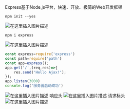 ﻿Express基于Node.js平台，快速、开放、极简的Web开发框架

```
npm init --yes
```
![在这里插入图片描述](https://img-blog.csdnimg.cn/c18645a33a1f450ab4edabd2b06f328a.png?x-oss-process=image/watermark,type_ZHJvaWRzYW5zZmFsbGJhY2s,shadow_50,text_Q1NETiBAcHVyaXR5LWdvb2Q=,size_14,color_FFFFFF,t_70,g_se,x_16)

```
npm i express
```
![在这里插入图片描述](https://img-blog.csdnimg.cn/1db27f92a3214c81bd05b0b061966382.png?x-oss-process=image/watermark,type_ZHJvaWRzYW5zZmFsbGJhY2s,shadow_50,text_Q1NETiBAcHVyaXR5LWdvb2Q=,size_16,color_FFFFFF,t_70,g_se,x_16)

```javascript
const express=require('express')
const path=require('path')
const app=express();
app.get('/',(req,res)=>{
    res.send('Hello Ajax!');
});
app.listen(3000)
console.log('服务器启动成功')
```
![在这里插入图片描述](https://img-blog.csdnimg.cn/b0e0197e9b5848a9a849325cdeabda93.png)
响应头
![在这里插入图片描述](https://img-blog.csdnimg.cn/5a567e96cafc47208e71e0c4e83f66a6.png)
请求标头
![在这里插入图片描述](https://img-blog.csdnimg.cn/a16b7004be3d49b6bd08911116776de7.png?x-oss-process=image/watermark,type_ZHJvaWRzYW5zZmFsbGJhY2s,shadow_50,text_Q1NETiBAcHVyaXR5LWdvb2Q=,size_14,color_FFFFFF,t_70,g_se,x_16)


